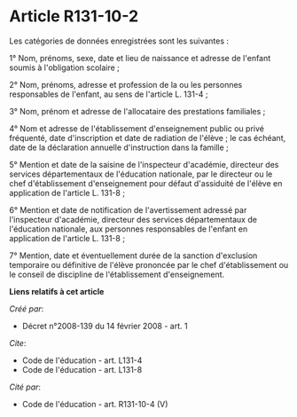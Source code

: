 # Article R131-10-2

Les catégories de données enregistrées sont les suivantes : 

1° Nom, prénoms, sexe, date et lieu de naissance et adresse de l'enfant soumis à l'obligation scolaire ; 

2° Nom, prénoms, adresse et profession de la ou les personnes responsables de l'enfant, au sens de l'article L. 131-4 ; 

3° Nom, prénom et adresse de l'allocataire des prestations familiales ; 

4° Nom et adresse de l'établissement d'enseignement public ou privé fréquenté, date d'inscription et date de radiation de
l'élève ; le cas échéant, date de la déclaration annuelle d'instruction dans la famille ; 

5° Mention et date de la saisine de l'inspecteur d'académie, directeur des services départementaux de l'éducation nationale,
par le directeur ou le chef d'établissement d'enseignement pour défaut d'assiduité de l'élève en application de l'article L.
131-8 ; 

6° Mention et date de notification de l'avertissement adressé par l'inspecteur d'académie, directeur des services
départementaux de l'éducation nationale, aux personnes responsables de l'enfant en application de l'article L. 131-8 ; 

7° Mention, date et éventuellement durée de la sanction d'exclusion temporaire ou définitive de l'élève prononcée par le chef
d'établissement ou le conseil de discipline de l'établissement d'enseignement.

**Liens relatifs à cet article**

_Créé par_:

  - Décret n°2008-139 du 14 février 2008 - art. 1

_Cite_:

  - Code de l'éducation - art. L131-4
  - Code de l'éducation - art. L131-8

_Cité par_:

  - Code de l'éducation - art. R131-10-4 (V)
